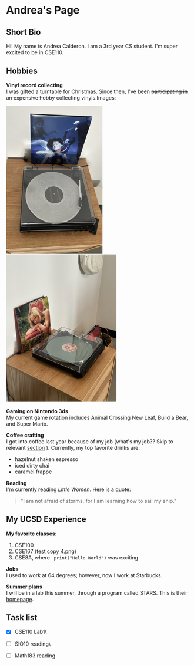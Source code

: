 # Andrea's Page

## Short Bio
Hi! My name is Andrea Calderon. I am a 3rd year CS student. I'm super excited to be in CSE110.

## Hobbies
**Vinyl record collecting**\
I was gifted a turntable for Christmas. Since then, I've been ~~participating in an expensive hobby~~ collecting vinyls.Images:


<img src="https://raw.githubusercontent.com/a5calderon/CSE110-Lab1/refs/heads/main/FullSizeRender.jpeg" height="400"/>

<img src="https://raw.githubusercontent.com/a5calderon/CSE110-Lab1/refs/heads/main/IMG_4901.jpeg" height="400"/>

**Gaming on Nintendo 3ds**\
My current game rotation includes Animal Crossing New Leaf, Build a Bear, and Super Mario.

**Coffee crafting**\
I got into coffee last year because of my job (what's my job?? Skip to relevant [section](#my-ucsd-experience) ). Currently, my top favorite drinks are:
- hazelnut shaken espresso
- iced dirty chai
- caramel frappe

**Reading**\
I'm currently reading _Little Women_. Here is a quote: 
>"I am not afraid of storms, for I am learning how to sail my ship."

## My UCSD Experience

**My favorite classes:**
1. CSE100
2. CSE167 ([test copy 4.png](https://raw.githubusercontent.com/a5calderon/CSE110-Lab1/main/test%20copy%204.png))
3. CSE8A, where ``` print("Hello World")``` was exciting

**Jobs**\
I used to work at 64 degrees; however, now I work at Starbucks.

**Summer plans**\
I will be in a lab this summer, through a program called STARS. This is their [homepage](https://grad.ucsd.edu/oar2/oar2office/programs/undergraduate-programs/stars/index.html). 

## Task list
- [x] CSE110 Lab1\
- [ ] SIO10 reading\
- [ ] Math183 reading

